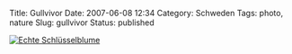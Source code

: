 Title: Gullvivor
Date: 2007-06-08 12:34
Category: Schweden
Tags: photo, nature
Slug: gullvivor
Status: published

[![Echte
Schlüsselblume](/pic/gullvivor_s.jpg "Echte Schlüsselblume")](/pic/gullvivor_l.jpg)

